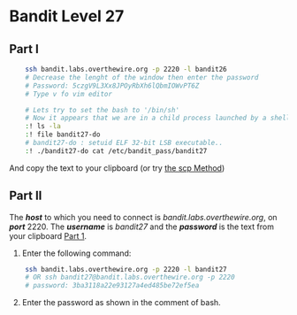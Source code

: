 # Bandit Level 27
## Part I

```bash
    ssh bandit.labs.overthewire.org -p 2220 -l bandit26
    # Decrease the lenght of the window then enter the password
    # Password: 5czgV9L3Xx8JPOyRbXh6lQbmIOWvPT6Z
    # Type v fo vim editor
```
```bash
    # Lets try to set the bash to '/bin/sh'
    # Now it appears that we are in a child process launched by a shell called 'subshell'
    :! ls -la
    :! file bandit27-do
    # bandit27-do : setuid ELF 32-bit LSB executable..
    :! ./bandit27-do cat /etc/bandit_pass/bandit27
```

And copy the text to your clipboard (or try [the scp Method](https://github.com/Reda-BELHAJ/OverTheWire/blob/main/Bandit/Bandit0-9/Level1.md#part-i))
## Part II

The ***host*** to which you need to connect is *bandit.labs.overthewire.org*, on ***port*** 2220. The ***username*** is *bandit27* and the ***password*** is the text from your clipboard [Part 1](https://github.com/Reda-BELHAJ/OverTheWire/blob/main/Bandit/Bnadit21-34/Level27.md#part-i). 

1. Enter the following command:  

```bash
	ssh bandit.labs.overthewire.org -p 2220 -l bandit27
	# OR ssh bandit27@bandit.labs.overthewire.org -p 2220
	# password: 3ba3118a22e93127a4ed485be72ef5ea
```
2. Enter the password as shown in the comment of bash.
